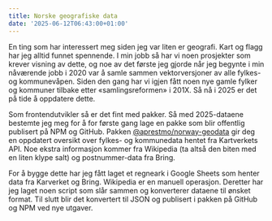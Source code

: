 ```yaml
---
title: Norske geografiske data
date: '2025-06-12T06:43:00+01:00'
---
```


En ting som har interessert meg siden jeg var liten er geografi. Kart og flagg har jeg alltid funnet spennende. I min jobb så har vi noen prosjekter som krever visning av dette, og noe av det første jeg gjorde når jeg begynte i min nåværende jobb i 2020 var å samle sammen vektorversjoner av alle fylkes- og kommunevåpen. Siden den gang har vi igjen fått noen nye gamle fylker og kommuner tilbake etter «samlingsreformen» i 201X. Så nå i 2025 er det på tide å oppdatere dette.

Som frontendutvikler så er det fint med pakker. Så med 2025-dataene bestemte jeg meg for å for første gang lage en pakke som blir offentlig publisert på NPM og GitHub. Pakken [@aprestmo/norway-geodata](https://www.npmjs.com/package/@aprestmo/norway-geodata) gir deg en oppdatert oversikt over fylkes- og kommunedata hentet fra Kartverkets API. Noe ekstra informasjon kommer fra Wikipedia (ta altså den biten med en liten klype salt) og postnummer-data fra Bring.

For å bygge dette har jeg fått laget et regneark i Google Sheets som henter data fra Karverket og Bring. Wikipedia er en manuell operasjon. Deretter har jeg laget noen script som slår sammen og konverterer dataene til ønsket format. Til slutt blir det konvertert til JSON og publisert i pakken på GitHub og NPM ved nye utgaver.
